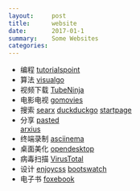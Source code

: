 ```yaml
---
layout:     post
title:      website
date:       2017-01-1
summary:    Some Websites
categories: 
---
```

* 编程     [tutorialspoint](https://www.tutorialspoint.com/)
* 算法     [visualgo](https://visualgo.net/en)
* 视频下载  [TubeNinja](https://www.tubeninja.net/)
* 电影电视  [gomovies](https://gomovies.to/)
* 搜索      [searx](https://searx.me/) 
            [duckduckgo](https://duckduckgo.com/)
            [startpage](https://www.startpage.com/)
* 分享      [pasted](http://pasted.co/)  
            [arxius](https://arxius.io/)
* 终端录制  [asciinema](https://asciinema.org/)
* 桌面美化  [opendesktop](https://www.opendesktop.org/)
* 病毒扫描  [VirusTotal](https://www.virustotal.com)
* 设计      [enjoycss](http://enjoycss.com/)
            [bootswatch](https://bootswatch.com/)
* 电子书     [foxebook](http://www.foxebook.net/)

